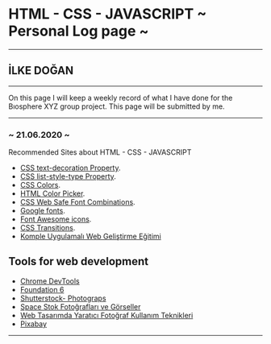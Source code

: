 # HTML - CSS - JAVASCRIPT ~ Personal Log page ~
****
## İLKE DOĞAN 
****

On this page I will keep a weekly record of what I have done for the Bıosphere XYZ group project. This page will be submitted by me.

---

### ~ 21.06.2020 ~
 Recommended Sites about HTML - CSS - JAVASCRIPT
 - [CSS text-decoration Property](https://www.w3schools.com/cssref/pr_text_text-decoration.asp).
 - [CSS list-style-type Property](https://www.w3schools.com/cssref/pr_list-style-type.asp).
- [CSS Colors](https://www.w3schools.com/cssref/css_colors.asp).
- [HTML Color Picker](https://www.w3schools.com/colors/colors_picker.asp).
- [CSS Web Safe Font Combinations](https://www.w3schools.com/cssref/css_websafe_fonts.asp).
- [Google fonts](https://fonts.google.com/).
- [Font Awesome icons](https://fontawesome.com/start).
- [CSS Transitions](https://www.w3schools.com/css/css3_transitions.asp).
- [Komple Uygulamalı Web Geliştirme Eğitimi](https://sadikturan.com/bootstrap-4/bootstrap-nedir/1195)
## Tools for web development
- [Chrome DevTools](https://developers.google.com/web/tools/chrome-devtools)
- [Foundation 6](https://get.foundation/sites/docs/)
- [Shutterstock- Photograps](https://www.shutterstock.com/tr/search/space)
- [Space Stok Fotoğrafları ve Görseller](https://tr.123rf.com/stok-foto%C4%9Fraf/space.html?oriSearch=web+tasar%C4%B1m&sti=laym0e8yh47lefhhfm|)
- [Web Tasarımda Yaratıcı Fotoğraf Kullanım Teknikleri](https://www.dijitalajanslar.com/web-tasarim-yaratici-fotograf-teknikleri/)
- [Pixabay](https://pixabay.com/images/search/space/)
****
